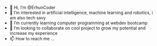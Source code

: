 - 👋 Hi, I’m @ErhunCoder
- 👀 I’m interested in artificial intelligence, machine learning and robotics, i am also tech savy
- 🌱 I’m currently learning computer programming at webdev bootcamp
- 💞️ I’m looking to collaborate on cool project to grow my potential and increase my experience
- 📫 How to reach me ...

<!---
ErhunCoder/ErhunCoder is a ✨ special ✨ repository because its `README.md` (this file) appears on your GitHub profile.
You can click the Preview link to take a look at your changes.
--->
